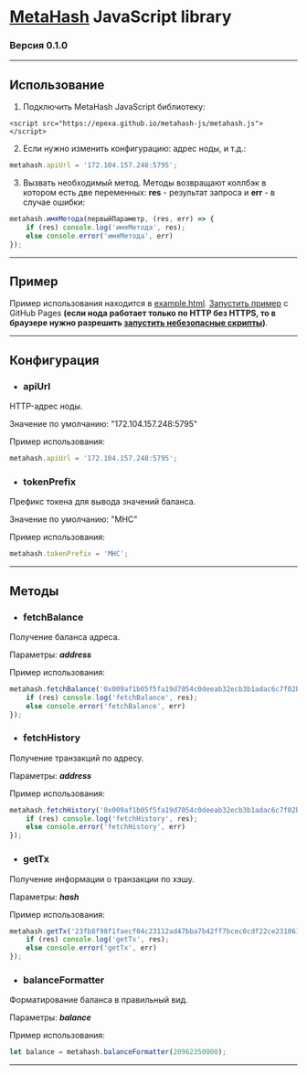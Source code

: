 # [MetaHash](https://metahash.org/) JavaScript library
### Версия 0.1.0

------------

## Использование
1. Подключить MetaHash JavaScript библиотеку:
```
<script src="https://epexa.github.io/metahash-js/metahash.js"></script>
```
2. Если нужно изменить конфигурацию: адрес ноды, и т.д.:
```js
metahash.apiUrl = '172.104.157.248:5795';
```
3. Вызвать необходимый метод. Методы возвращают коллбэк в котором есть две переменных: **res** - результат запроса и **err** - в случае ошибки:
```js
metahash.имяМетода(первыйПараметр, (res, err) => {
	if (res) console.log('имяМетода', res);
	else console.error('имяМетода', err)
});
```

------------

## Пример
Пример использования находится в [example.html](example.html).
[Запустить пример](https://epexa.github.io/metahash-js/example.html) с GitHub Pages **(если нода работает только по HTTP без HTTPS, то в браузере нужно разрешить [запустить небезопасные скрипты](https://user-images.githubusercontent.com/2198826/46060896-5cf5aa80-c16d-11e8-9c50-9b8813923279.png))**.

------------

## Конфигурация

- ### apiUrl
HTTP-адрес ноды.

Значение по умолчанию: "172.104.157.248:5795"

Пример использования:
```js
metahash.apiUrl = '172.104.157.248:5795';
```

- ### tokenPrefix
Префикс токена для вывода значений баланса.

Значение по умолчанию: "MHC"

Пример использования:
```js
metahash.tokenPrefix = 'MHC';
```

------------

## Методы

- ### fetchBalance
Получение баланса адреса.

Параметры:
***address***

Пример использования:
```js
metahash.fetchBalance('0x009af1b05f5fa19d7054c0deeab32ecb3b1adac6c7f02b2c0b', (res, err) => {
	if (res) console.log('fetchBalance', res);
	else console.error('fetchBalance', err)
});
```

- ### fetchHistory
Получение транзакций по адресу.

Параметры:
***address***

Пример использования:
```js
metahash.fetchHistory('0x009af1b05f5fa19d7054c0deeab32ecb3b1adac6c7f02b2c0b', (res, err) => {
	if (res) console.log('fetchHistory', res);
	else console.error('fetchHistory', err)
});
```

- ### getTx
Получение информации о транзакции по хэшу.

Параметры:
***hash***

Пример использования:
```js
metahash.getTx('23fb8f98f1faecf04c23112ad47bba7b42ff7bcec0cdf22ce231061d02e9ad2c', (res, err) => {
	if (res) console.log('getTx', res);
	else console.error('getTx', err)
});
```

- ### balanceFormatter
Форматирование баланса в правильный вид.

Параметры:
***balance***

Пример использования:
```js
let balance = metahash.balanceFormatter(20962350000);
```

------------